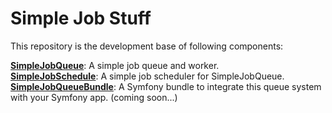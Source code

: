 # Simple Job Stuff

This repository is the development base of following components:

**[SimpleJobQueue](https://github.com/issei-m/simple-job-queue)**: A simple job queue and worker.  
**[SimpleJobSchedule](https://github.com/issei-m/simple-job-schedule)**: A simple job scheduler for SimpleJobQueue.  
**[SimpleJobQueueBundle](https://github.com/issei-m/simple-job-queue-bundle)**: A Symfony bundle to integrate this queue system with your Symfony app. (coming soon...)
